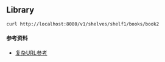 ## Library

```
curl http://localhost:8080/v1/shelves/shelf1/books/book2
```

#### 参考资料
+ [复杂URL参考](https://github.com/grpc-ecosystem/grpc-gateway/tree/master/examples/proto)